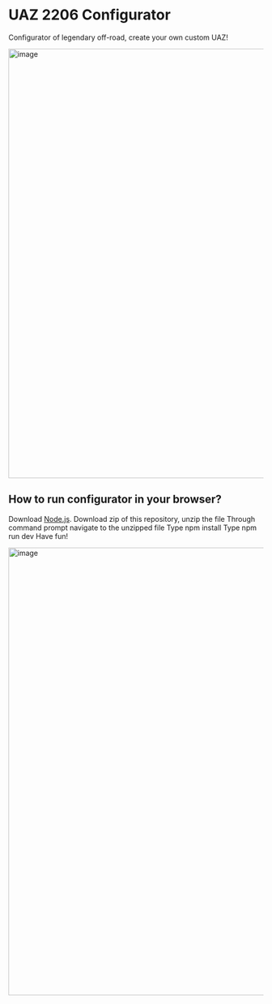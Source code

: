 # UAZ 2206 Configurator
Configurator of legendary off-road, create your own custom UAZ!

<img width="848" alt="image" src="https://github.com/user-attachments/assets/2f6bf518-61ea-4646-a1f0-a687235f30bd">

## How to run configurator in your browser?
Download [Node.js](https://nodejs.org/en/download/).
Download zip of this repository, unzip the file
Through command prompt navigate to the unzipped file
Type npm install 
Type npm run dev
Have fun!

<img width="884" alt="image" src="https://github.com/user-attachments/assets/8eb1662e-070e-439b-9183-403262bef241">

